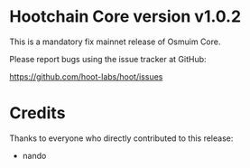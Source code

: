 # Hootchain Core version v1.0.2

This is a mandatory fix mainnet release of Osmuim Core.

Please report bugs using the issue tracker at GitHub:

  <https://github.com/hoot-labs/hoot/issues>


# Credits

Thanks to everyone who directly contributed to this release:

- nando